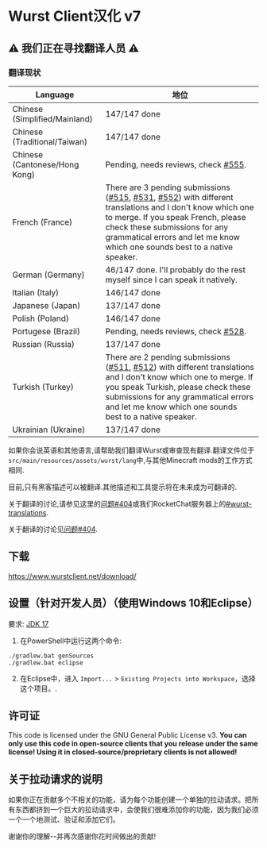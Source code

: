 # Wurst Client汉化 v7
## ⚠ 我们正在寻找翻译人员 ⚠

### 翻译现状

|Language|地位|
|--------|--------|
|Chinese (Simplified/Mainland)|147/147 done|
|Chinese (Traditional/Taiwan)|147/147 done|
|Chinese (Cantonese/Hong Kong)|Pending, needs reviews, check [#555](https://github.com/Wurst-Imperium/Wurst7/pull/555).|
|French (France)|There are 3 pending submissions ([#515](https://github.com/Wurst-Imperium/Wurst7/pull/515), [#531](https://github.com/Wurst-Imperium/Wurst7/pull/531), [#552](https://github.com/Wurst-Imperium/Wurst7/pull/552)) with different translations and I don't know which one to merge. If you speak French, please check these submissions for any grammatical errors and let me know which one sounds best to a native speaker.|
|German (Germany)|46/147 done. I'll probably do the rest myself since I can speak it natively.|
|Italian (Italy)|146/147 done|
|Japanese (Japan)|137/147 done|
|Polish (Poland)|146/147 done|
|Portugese (Brazil)|Pending, needs reviews, check [#528](https://github.com/Wurst-Imperium/Wurst7/pull/528).|
|Russian (Russia)|137/147 done|
|Turkish (Turkey)|There are 2 pending submissions ([#511](https://github.com/Wurst-Imperium/Wurst7/pull/511), [#512](https://github.com/Wurst-Imperium/Wurst7/pull/512)) with different translations and I don't know which one to merge. If you speak Turkish, please check these submissions for any grammatical errors and let me know which one sounds best to a native speaker. |
|Ukrainian (Ukraine)|137/147 done|

如果你会说英语和其他语言,请帮助我们翻译Wurst或审查现有翻译.翻译文件位于`src/main/resources/assets/wurst/lang`中,与其他Minecraft mods的工作方式相同.

目前,只有黑客描述可以被翻译.其他描述和工具提示将在未来成为可翻译的.

关于翻译的讨论,请参见这里的[问题#404](https://github.com/Wurst-Imperium/Wurst7/issues/404)或我们RocketChat服务器上的[#wurst-translations](https://chat.wurstimperium.net/channel/wurst-translations).

关于翻译的讨论见[问题#404](https://github.com/Wurst-Imperium/Wurst7/issues/404).
## 下载

https://www.wurstclient.net/download/

## 设置（针对开发人员）（使用Windows 10和Eclipse）

要求: [JDK 17](https://adoptium.net/?variant=openjdk17&jvmVariant=hotspot)

1. 在PowerShell中运行这两个命令:

```
./gradlew.bat genSources
./gradlew.bat eclipse
```

2. 在Eclipse中，进入 `Import...` > `Existing Projects into Workspace`，选择这个项目。.

## 许可证

This code is licensed under the GNU General Public License v3. **You can only use this code in open-source clients that you release under the same license! Using it in closed-source/proprietary clients is not allowed!**

## 关于拉动请求的说明

如果你正在贡献多个不相关的功能，请为每个功能创建一个单独的拉动请求。把所有东西都挤到一个巨大的拉动请求中，会使我们很难添加你的功能，因为我们必须一个一个地测试、验证和添加它们。

谢谢你的理解--并再次感谢你花时间做出的贡献!
